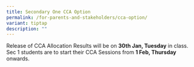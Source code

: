 ```yaml
---
title: Secondary One CCA Option
permalink: /for-parents-and-stakeholders/cca-option/
variant: tiptap
description: ""
---
```

<p>Release of CCA Allocation Results will be on <strong>30th Jan, Tuesday</strong> in
    class. Sec 1 students are to start their CCA Sessions from <strong>1 Feb, Thursday</strong> onwards.</p>
<p></p>